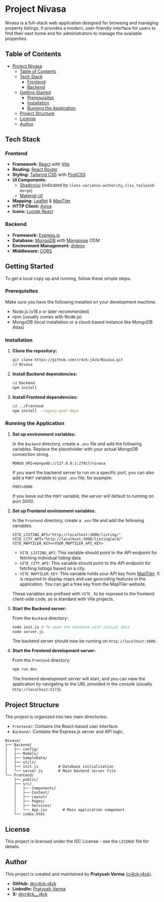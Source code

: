 # Project Nivasa

Nivasa is a full-stack web application designed for browsing and managing property listings. It provides a modern, user-friendly interface for users to find their next home and for administrators to manage the available properties.

## Table of Contents

- [Project Nivasa](#project-nivasa)
  - [Table of Contents](#table-of-contents)
  - [Tech Stack](#tech-stack)
    - [Frontend](#frontend)
    - [Backend](#backend)
  - [Getting Started](#getting-started)
    - [Prerequisites](#prerequisites)
    - [Installation](#installation)
    - [Running the Application](#running-the-application)
  - [Project Structure](#project-structure)
  - [License](#license)
  - [Author](#author)


## Tech Stack

### Frontend

*   **Framework:** [React](https://reactjs.org/) with [Vite](https://vitejs.dev/)
*   **Routing:** [React Router](https://reactrouter.com/)
*   **Styling:** [Tailwind CSS](https://tailwindcss.com/) with [PostCSS](https://postcss.org/)
*   **UI Components:**
    *   [Shadcn/ui](https://ui.shadcn.com/) (indicated by `class-variance-authority`, `clsx`, `tailwind-merge`)
    *   [Material-UI](https://mui.com/)
*   **Mapping:** [Leaflet](https://leafletjs.com/) & [MapTiler](https://www.maptiler.com/)
*   **HTTP Client:** [Axios](https://axios-http.com/)
*   **Icons:** [Lucide React](https://lucide.dev/guide/packages/lucide-react)

### Backend

*   **Framework:** [Express.js](https://expressjs.com/)
*   **Database:** [MongoDB](https://www.mongodb.com/) with [Mongoose](https://mongoosejs.com/) ODM
*   **Environment Management:** [dotenv](https://www.npmjs.com/package/dotenv)
*   **Middleware:** [CORS](https://www.npmjs.com/package/cors)

## Getting Started

To get a local copy up and running, follow these simple steps.

### Prerequisites

Make sure you have the following installed on your development machine:

*   Node.js (v18.x or later recommended)
*   npm (usually comes with Node.js)
*   MongoDB (local installation or a cloud-based instance like MongoDB Atlas)

### Installation

1.  **Clone the repository:**

    ```sh
    git clone https://github.com/cr4ck-j4ck/Nivasa.git
    cd Nivasa
    ```

2.  **Install Backend dependencies:**

    ```sh
    cd Backend
    npm install
    ```

3.  **Install Frontend dependencies:**

    ```sh
    cd ../Frontend
    npm install --legacy-peer-deps
    ```

### Running the Application

1.  **Set up environment variables:**

    In the `Backend` directory, create a `.env` file and add the following variables. Replace the placeholder with your actual MongoDB connection string.

    ```
    MONGO_URI=mongodb://127.0.0.1:27017/nivasa
    ```

    If you want the backend server to run on a specific port, you can also add a `PORT` variable to your `.env` file, for example:

    ```
    PORT=5000
    ```

    If you leave out the `PORT` variable, the server will default to running on port 3000.

4.  **Set up Frontend environment variables:**

    In the `Frontend` directory, create a `.env` file and add the following variables.

    ```
    VITE_LISTING_API="http://localhost:3000/listing/"
    VITE_CITY_API="http://localhost:3000/listingCard/"
    VITE_MAPTILER_KEY=<YOUR_MAPTILER_API_KEY>
    ```

    - `VITE_LISTING_API`: This variable should point to the API endpoint for fetching individual listing data.
    - `VITE_CITY_API`: This variable should point to the API endpoint for fetching listings based on a city.
    - `VITE_MAPTILER_KEY`: This variable holds your API key from [MapTiler](https://www.maptiler.com/). It is required to display maps and use geocoding features in the application. You can get a free key from the MapTiler website.

    These variables are prefixed with `VITE_` to be exposed to the frontend client-side code, as is standard with Vite projects.

5.  **Start the Backend server:**

    From the `Backend` directory:

    ```sh
    node init.js # To seed the database with initial data
    node server.js
    ```

    The backend server should now be running on `http://localhost:3000`.

6.  **Start the Frontend development server:**

    From the `Frontend` directory:

    ```sh
    npm run dev
    ```

    The frontend development server will start, and you can view the application by navigating to the URL provided in the console (usually `http://localhost:5173`).

## Project Structure

The project is organized into two main directories:

*   `Frontend/`: Contains the React-based user interface.
*   `Backend/`: Contains the Express.js server and API logic.

```
Nivasa/
├── Backend/
│   ├── config/
│   ├── Models/
│   ├── SampleData/
│   ├── utils/
│   ├── init.js         # Database initialization
│   └── server.js       # Main backend server file
└── Frontend/
    ├── public/
    ├── src/
    │   ├── Components/
    │   ├── Context/
    │   ├── Layout/
    │   ├── Pages/
    │   ├── Services/
    │   └── App.jsx       # Main application component
    └── index.html
```

## License

This project is licensed under the ISC License - see the `LICENSE` file for details.

## Author

This project is created and maintained by **Pratyush Verma** ([cr4ck-j4ck](https://github.com/cr4ck-j4ck)).

- **GitHub:** [@cr4ck-j4ck](https://github.com/cr4ck-j4ck)
- **LinkedIn:** [Pratyush Verma](https://www.linkedin.com/in/cr4ck-j4ck/)
- **X:** [@cr4ck__j4ck](https://x.com/cr4ck__j4ck) 